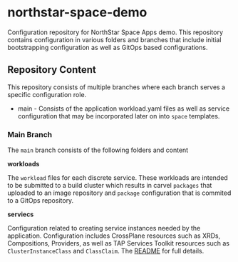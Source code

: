 # northstar-space-demo
Configuration repository for NorthStar Space Apps demo.  This repository contains configuration in various folders and branches
that include initial bootstrapping configuration as well as GitOps based configurations.

## Repository Content

This repository consists of multiple branches where each branch serves a specific configuration role.

* main - Consists of the application workload.yaml files as well as service configuration that may be incorporated later on into `space` templates.

### Main Branch

The `main` branch consists of the following folders and content  

**workloads** 

The `workload` files for each discrete service.  These workloads are intended to be submitted to a build cluster which results in carvel `packages`
that uploaded to an image repository and `package` configuration that is commited to a GitOps repository.

**serviecs**

Configuration related to creating service instances needed by the application.  Configuration includes CrossPlane resources such as XRDs, Compositions,
Providers, as well as TAP Services Toolkit resources such as `ClusterInstanceClass` and `ClassClaim`.  The [README](services/README.md) for full details.


